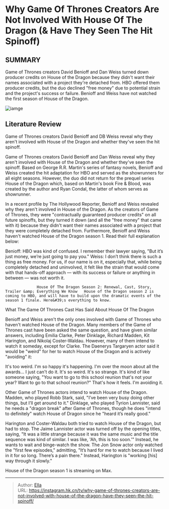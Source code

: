 # Why Game Of Thrones Creators Are Not Involved With House Of The Dragon (&amp; Have They Seen The Hit Spinoff)


## SUMMARY 



  Game of Thrones creators David Benioff and Dan Weiss turned down producer credits on House of the Dragon because they didn&#39;t want their names associated with a project they&#39;re detached from.   HBO offered them producer credits, but the duo declined &#34;free money&#34; due to potential strain and the project&#39;s success or failure.   Benioff and Weiss have not watched the first season of House of the Dragon.  

![iamge](https://static1.srcdn.com/wordpress/wp-content/uploads/wm/2023/11/kit-harington-as-jon-snow-in-game-of-thrones-and-emma-d-arcy-as-rhaenyra-wearing-a-crown-in-house-of-the-dragon.jpeg)

## Literature Review
Game of Thrones creators David Benioff and DB Weiss reveal why they aren&#39;t involved with House of the Dragon and whether they&#39;ve seen the hit spinoff.




Game of Thrones creators David Benioff and Dan Weiss reveal why they aren&#39;t involved with House of the Dragon and whether they&#39;ve seen the spinoff. Based on George R.R. Martin&#39;s series of fantasy novels, Benioff and Weiss created the hit adaptation for HBO and served as the showrunners for all eight seasons. However, the duo did not return for the prequel series House of the Dragon which, based on Martin&#39;s book Fire &amp; Blood, was created by the author and Ryan Condal, the latter of whom serves as showrunner.




In a recent profile by The Hollywood Reporter, Benioff and Weiss revealed why they aren&#39;t involved in House of the Dragon. As the creators of Game of Thrones, they were &#34;contractually guaranteed producer credits&#34; on all future spinoffs, but they turned it down (and all the &#34;free money&#34; that came with it) because they didn&#39;t want their names associated with a project that they were completely detached from. Furthermore, Benioff and Weiss haven&#39;t watched House of the Dragon season 1. Read their full explanation below:


Benioff: HBO was kind of confused. I remember their lawyer saying, &#34;But it’s just money, we’re just going to pay you.&#34;
Weiss: I don’t think there is such a thing as free money. For us, if our name is on it, especially that, while being completely detached and uninvolved, it felt like the strain that would come with that hands-off approach — with its success or failure or anything in between — was not worth it.





                  House Of The Dragon Season 2: Renewal, Cast, Story, Trailer &amp; Everything We Know   House of the Dragon season 2 is coming to HBO, and will have to build upon the dramatic events of the season 1 finale. Here&#39;s everything to know.    


 What The Game Of Thrones Cast Has Said About House Of The Dragon 
          

Benioff and Weiss aren&#39;t the only ones involved with Game of Thrones who haven&#39;t watched House of the Dragon. Many members of the Game of Thrones cast have been asked the same question, and have given similar answers, including Emilia Clarke, Peter Dinklage, Richard Madden, Kit Harington, and Nikolaj Coster-Waldau. However, many of them intend to watch it someday, except for Clarke. The Daenerys Targaryen actor said it would be &#34;weird&#34; for her to watch House of the Dragon and is actively &#34;avoiding&#34; it:






It&#39;s too weird. I&#39;m so happy it&#39;s happening. I&#39;m over the moon about all the awards... I just can&#39;t do it. It&#39;s so weird. It&#39;s so strange. It&#39;s kind of like someone saying, &#34;You want to go to this school reunion that&#39;s not your year? Want to go to that school reunion?&#34; That&#39;s how it feels. I&#39;m avoiding it.




Other Game of Thrones actors intend to watch House of the Dragon. Madden, who played Robb Stark, said, &#34;I’ve been very busy doing other things, but I’ll get around to it.&#34; Dinklage, who played Tyrion Lannister, said he needs a &#34;dragon break&#34; after Game of Thrones, though he does &#34;intend to definitely&#34; watch House of Dragon since he &#34;heard it’s really good.&#34;

Harington and Coster-Waldau both tried to watch House of the Dragon, but had to stop. The Jaime Lannister actor was turned off by the opening titles, saying, &#34;It was a little strange because it was the same music and the title sequence was kind of similar. I was like, &#39;Ah, this is too soon.&#39;&#34; Instead, he wants to wait and binge-watch the show. The Jon Snow actor only watched the &#34;first few episodes,&#34; admitting, &#34;It’s hard for me to watch because I lived in it for so long. There’s a pain there.&#34; Instead, Harington is &#34;working [his] way through it slowly.&#34;






House of the Dragon season 1 is streaming on Max.






---

> Author: [Ella](https://instagram.hk.cn/)  
> URL: https://instagram.hk.cn/tv/why-game-of-thrones-creators-are-not-involved-with-house-of-the-dragon-have-they-seen-the-hit-spinoff/  

